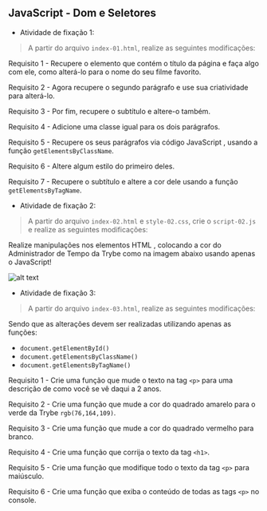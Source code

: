 ## JavaScript - Dom e Seletores


- Atividade de fixação 1:
> A partir do arquivo `index-01.html`, realize as seguintes modificações:

Requisito 1 - Recupere o elemento que contém o título da página e faça algo com ele, como alterá-lo para o nome do seu filme favorito.

Requisito 2 - Agora recupere o segundo parágrafo e use sua criatividade para alterá-lo.

Requisito 3 - Por fim, recupere o subtítulo e altere-o também.

Requisito 4 - Adicione uma classe igual para os dois parágrafos.

Requisito 5 - Recupere os seus parágrafos via código JavaScript , usando a função `getElementsByClassName`.

Requisito 6 - Altere algum estilo do primeiro deles.

Requisito 7 - Recupere o subtítulo e altere a cor dele usando a função `getElementsByTagName`.


- Atividade de fixação 2:
> A partir do arquivo `index-02.html` e `style-02.css`, crie o `script-02.js` e realize as seguintes modificações:

Realize manipulações nos elementos HTML , colocando a cor do Administrador de Tempo da Trybe como na imagem abaixo usando apenas o JavaScript!

![alt text](https://s3.us-east-2.amazonaws.com/assets.app.betrybe.com/fundamentals/javascript/images/time-exercise-808be0ece63a2ab6b8801ce6f5e5636c.png)


- Atividade de fixação 3:
> A partir do arquivo `index-03.html`, realize as seguintes modificações:

Sendo que as alterações devem ser realizadas utilizando apenas as funções:
* `document.getElementById()`
* `document.getElementsByClassName()`
* `document.getElementsByTagName()`
 
Requisito 1 - Crie uma função que mude o texto na tag `<p>` para uma descrição de como você se vê daqui a 2 anos.

Requisito 2 - Crie uma função que mude a cor do quadrado amarelo para o verde da Trybe `rgb(76,164,109)`.

Requisito 3 - Crie uma função que mude a cor do quadrado vermelho para branco.

Requisito 4 - Crie uma função que corrija o texto da tag `<h1>`.

Requisito 5 - Crie uma função que modifique todo o texto da tag `<p>` para maiúsculo.

Requisito 6 - Crie uma função que exiba o conteúdo de todas as tags `<p>` no console.
